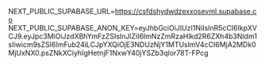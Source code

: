 NEXT_PUBLIC_SUPABASE_URL=https://csfdshydwdzexxosevml.supabase.co
NEXT_PUBLIC_SUPABASE_ANON_KEY=eyJhbGciOiJIUzI1NiIsInR5cCI6IkpXVCJ9.eyJpc3MiOiJzdXBhYmFzZSIsInJlZiI6ImNzZmRzaHlkd2R6ZXh4b3Nldm1sIiwicm9sZSI6ImFub24iLCJpYXQiOjE3NDUzNjY1MTUsImV4cCI6MjA2MDk0MjUxNX0.psZNkXCiyhIgHetnjF1NxwY40jYSZb3qlor78T-FPcg